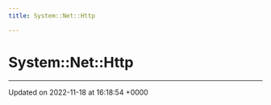 ```yaml
---
title: System::Net::Http

---
```


# System::Net::Http








-------------------------------

Updated on 2022-11-18 at 16:18:54 +0000